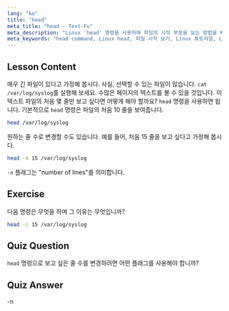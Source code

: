 ```yaml
---
lang: "ko"
title: "head"
meta_title: "head - Text-Fu"
meta_description: "Linux 'head' 명령을 사용하여 파일의 시작 부분을 보는 방법을 배웁니다. 줄 수를 위한 -n 과 같은 옵션을 이해합니다. 필수 Linux 명령 튜토리얼입니다."
meta_keywords: "head command, Linux head, 파일 시작 보기, Linux 튜토리얼, Linux commands, 초보자 Linux, head -n, Linux 가이드"
---
```


## Lesson Content

매우 긴 파일이 있다고 가정해 봅시다. 사실, 선택할 수 있는 파일이 많습니다. `cat /var/log/syslog`를 실행해 보세요. 수많은 페이지의 텍스트를 볼 수 있을 것입니다. 이 텍스트 파일의 처음 몇 줄만 보고 싶다면 어떻게 해야 할까요? `head` 명령을 사용하면 됩니다. 기본적으로 `head` 명령은 파일의 처음 10 줄을 보여줍니다.

```bash
head /var/log/syslog
```

원하는 줄 수로 변경할 수도 있습니다. 예를 들어, 처음 15 줄을 보고 싶다고 가정해 봅시다.

```bash
head -n 15 /var/log/syslog
```

`-n` 플래그는 "number of lines"를 의미합니다.

## Exercise

다음 명령은 무엇을 하며 그 이유는 무엇입니까?

```bash
head -c 15 /var/log/syslog
```

## Quiz Question

`head` 명령으로 보고 싶은 줄 수를 변경하려면 어떤 플래그를 사용해야 합니까?

## Quiz Answer

-n
